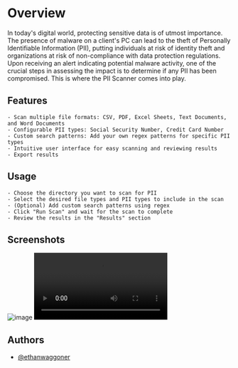 # Overview

In today's digital world, protecting sensitive data is of utmost importance. The presence of malware on a client's PC can lead to the theft of Personally Identifiable Information (PII), putting individuals at risk of identity theft and organizations at risk of non-compliance with data protection regulations. Upon receiving an alert indicating potential malware activity, one of the crucial steps in assessing the impact is to determine if any PII has been compromised. This is where the PII Scanner comes into play.

## Features

    - Scan multiple file formats: CSV, PDF, Excel Sheets, Text Documents, and Word Documents
    - Configurable PII types: Social Security Number, Credit Card Number
    - Custom search patterns: Add your own regex patterns for specific PII types
    - Intuitive user interface for easy scanning and reviewing results
    - Export results

## Usage

    - Choose the directory you want to scan for PII
    - Select the desired file types and PII types to include in the scan
    - (Optional) Add custom search patterns using regex
    - Click "Run Scan" and wait for the scan to complete
    - Review the results in the "Results" section
    
## Screenshots

![image](https://user-images.githubusercontent.com/74027222/232281737-3c97655a-bebc-4a59-9349-5a401f2cd312.png)
![name](https://user-images.githubusercontent.com/74027222/232283344-8f723a70-24bd-4573-9377-c0180fa410d4.mp4)



## Authors

- [@ethanwaggoner](https://www.github.com/ethanwaggoner)
